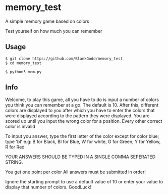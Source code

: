 # memory_test
A simple memory game based on colors

Test yourself on how much you can remember

## Usage
```
$ git clone https://github.com/BlankGodd/memory_test
$ cd memory_test
```
```
$ python3 mem.py
```

## Info
Welcome, to play this game, all you have to do is input a number of
colors you think you can remember at a go. The default is 10. After this,
different colors are displayed to you after which you have to enter the 
colors that were displayed according to the pattern they were displayed.
You are scored up until you input the wrong color for a position.
Every other correct color is invalid

To input you answer, type the first letter of the color except for color blue; type 'bl'
e.g: B for Black, Bl for Blue, W for white, G for Green, Y for Yellow, 
R for Red

YOUR ANSWERS SHOULD BE TYPED IN A SINGLE COMMA SEPERATED STRING.

You get one point per color
All answers must be submitted in order!

Ignore the starting prompt to use a default value of 10 or enter your 
value to display that number of colors. GoodLuck!
